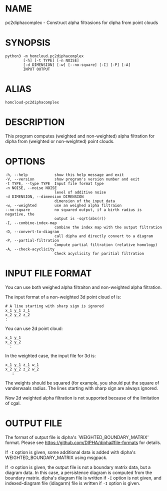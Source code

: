 # NAME

pc2diphacomplex - Construct alpha filtrasions for dipha from point clouds

# SYNOPSIS

    python3 -m homcloud.pc2diphacomplex
            [-h] [-t TYPE] [-n NOISE] 
            [-d DIMENSION] [-w] [--no-square] [-I] [-P] [-A]
            INPUT OUTPUT

# ALIAS

    homcloud-pc2diphacomplex

# DESCRIPTION

This program computes (weighted and non-weighted) alpha filtration for dipha
from (weighted or non-weighted) point clouds.

# OPTIONS

    -h, --help            show this help message and exit
    -V, --version         show program's version number and exit
    -t TYPE, --type TYPE  Input file format type
    -n NOISE, --noise NOISE
                          level of additive noise
    -d DIMENSION, --dimension DIMENSION
                          dimension of the input data
    -w, --weighted        use an weighed alpha filtraion
    --no-square           no squared output, if a birth radius is negative, the
                          output is -sqrt(abs(r))
    -I, --combine-index-map
                          combine the index map with the output filtration
    -D, --convert-to-diagram
                          call dipha and directly convert to a diagram
    -P, --partial-filtration
                          Compute partial filtration (relative homology)
    -A, --check-acyclicity
                          Check acyclicity for paritial filtration


# INPUT FILE FORMAT

You can use both weighed alpha filtraiton and non-weighted alpha filtration.

The input format of a non-weighted 3d point cloud of is:

    # A line starting with sharp sign is ignored
    x_1 y_1 z_1
    x_2 y_2 z_2
    :

You can use 2d point cloud:

    x_1 y_1
    x_2 y_2
      :

In the weighted case, the input file for 3d is:

    x_1 y_1 z_1 w_1
    x_2 y_2 z_2 w_2
       :

The weights should be squared (for example, you should put the
square of vanderwaals radius.
The lines starting with sharp sign are always ignored.

Now 2d weighted alpha filtration is not supported because of
the limitation of cgal.

# OUTPUT FILE 

The format of output file is dipha's `WEIGHTED\_BOUNDARY\_MATRIX' format.
Please see https://github.com/DIPHA/dipha#file-formats for details.

If `-I` option is given, some additional data is added with dipha's
WEIGHTED\_BOUNDARY\_MATRIX using msgpack.

If `-D` option is given, the output file is not a boundary matrix data,
but a diagram data. In this case, a persistence diagram is computed
from the boundary matrix.
dipha's diagram file is written if `-I` option is not given, and
indexed-diagram file (idiagarm) file is written if `-I` option is given.

